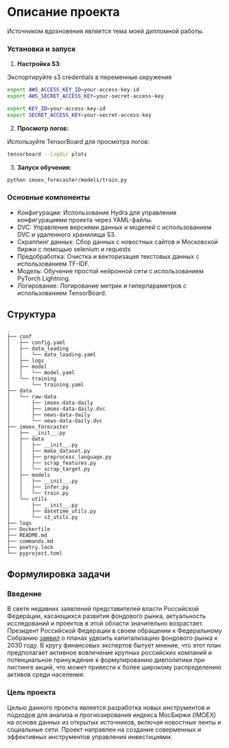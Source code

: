# Описание проекта

Источником вдохновения является тема моей дипломной работы.

### Установка и запуск

1. **Настройка S3**:

Экспортируйте s3 credentials в переменные окружения

```bash
export AWS_ACCESS_KEY_ID=your-access-key-id
export AWS_SECRET_ACCESS_KEY=your-secret-access-key
```

```bash
export KEY_ID=your-access-key-id
export SECRET_ACCESS_KEY=your-secret-access-key
```

2. **Просмотр логов:**

Используйте TensorBoard для просмотра логов:

```bash
tensorboard --logdir plots
```

3. **Запуск обучения:**

```bash
python imoex_forecaster/models/train.py
```

### Основные компоненты

- Конфигурации: Использование Hydra для управления конфигурациями проекта через
  YAML-файлы.
- DVC: Управление версиями данных и моделей с использованием DVC и удаленного хранилища
  S3.
- Скраппинг данных: Сбор данных с новостных сайтов и Московской биржи c помощью selenium и
  requests
- Предобработка: Очистка и векторизация текстовых данных с использованием TF-IDF.
- Модель: Обучение простой нейронной сети с использованием PyTorch Lightning.
- Логирование: Логирование метрик и гиперпараметров с использованием TensorBoard.

## Структура

```
.
├── conf
│   ├── config.yaml
│   ├── data_loading
│   │   └── data_loading.yaml
│   ├── logs
│   ├── model
│   │   └── model.yaml
│   └── training
│       └── training.yaml
├── data
│   └── raw-data
│       ├── imoex-data-daily
│       ├── imoex-data-daily.dvc
│       ├── news-data-daily
│       └── news-data-daily.dvc
├── imoex_forecaster
│   ├── __init__.py
│   ├── data
│   │   ├── __init__.py
│   │   ├── make_dataset.py
│   │   ├── preprocess_language.py
│   │   ├── scrap_features.py
│   │   └── scrap_target.py
│   ├── models
│   │   ├── __init__.py
│   │   ├── infer.py
│   │   └── train.py
│   └── utils
│       ├── __init__.py
│       ├── datetime_utils.py
│       └── s3_utils.py
├── logs
├── Dockerfile
├── README.md
├── commands.md
├── poetry.lock
└── pyproject.toml
```

## Формулировка задачи

### Введение

В свете недавних заявлений представителей власти Российской Федерации, касающихся развития
фондового рынка, актуальность исследований и проектов в этой области значительно
возрастает. Президент Российской Федерации в своем обращении к Федеральному Собранию
[заявил](https://www.rbc.ru/quote/news/article/65e05bd49a794704415b7f6e) о планах удвоить
капитализацию фондового рынка к 2030 году. В кругу финансовых экспертов бытует мнение, что
этот план предполагает активное вовлечение крупных российских компаний и потенциальное
принуждение к формулированию дивполитики при листинге акций, что может привести к более
широкому распределению активов среди населения.

### Цель проекта

Целью данного проекта является разработка новых инструментов и подходов для анализа и
прогнозирования индекса МосБиржи (IMOEX) на основе данных из открытых источников, включая
новостные ленты и социальные сети. Проект направлен на создание соверменных и эффективных
инструментов управления инвестициями.